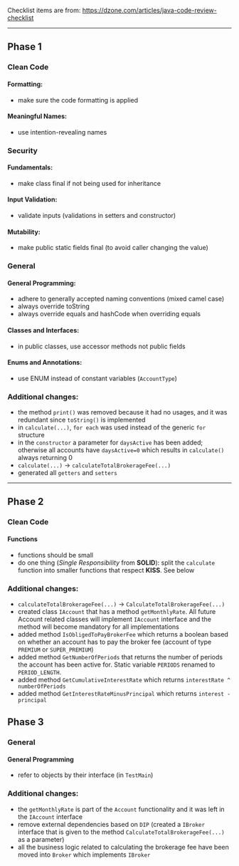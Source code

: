 Checklist items are from: https://dzone.com/articles/java-code-review-checklist

---
## Phase 1
### Clean Code
#### Formatting:
- make sure the code formatting is applied

#### Meaningful Names:
- use intention-revealing names

### Security
#### Fundamentals:
- make class final if not being used for inheritance

#### Input Validation:
- validate inputs (validations in setters and constructor)

#### Mutability:
- make public static fields final (to avoid caller changing the value)

### General
#### General Programming:
- adhere to generally accepted naming conventions (mixed camel case)
- always override toString
- always override equals and hashCode when overriding equals

#### Classes and Interfaces:
- in public classes, use accessor methods not public fields

#### Enums and Annotations:
- use ENUM instead of constant variables (`AccountType`)

### Additional changes:
- the method `print()` was removed because it had no usages, and it was redundant since `toString()` is implemented
- in `calculate(...)`, `for each` was used instead of the generic `for` structure
- in the `constructor` a parameter for `daysActive` has been added; otherwise all accounts have `daysActive=0` which results in `calculate()` always returning 0
- `calculate(...)` -> `calculateTotalBrokerageFee(...)`
- generated all `getters` and `setters`

---
## Phase 2
### Clean Code
#### Functions
- functions should be small
- do one thing (*Single Responsibility* from **SOLID**): split the `calculate` function into smaller functions that respect **KISS**. See below

### Additional changes:
- `calculateTotalBrokerageFee(...)` -> `CalculateTotalBrokerageFee(...)`
- created class `IAccount` that has a method `getMonthlyRate`. 
All future Account related classes will implement `IAccount` interface and the method will become mandatory for all implementations
- added method `IsObligedToPayBrokerFee` which returns a boolean based on whether an account has to pay the broker fee (account of type `PREMIUM` or `SUPER_PREMIUM`)
- added method `GetNumberOfPeriods` that returns the number of periods the account has been active for. Static variable `PERIODS` renamed to `PERIOD_LENGTH`.
- added method `GetCumulativeInterestRate` which returns `interestRate ^ numberOfPeriods`
- added method `GetInterestRateMinusPrincipal` which returns `interest - principal`

## Phase 3
### General
#### General Programming
- refer to objects by their interface (in `TestMain`)

### Additional changes:
- the `getMonthlyRate` is part of the `Account` functionality and it was left in the `IAccount` interface
- remove external dependencies based on `DIP` (created a `IBroker` interface that is given to the method `CalculateTotalBrokerageFee(...)` as a parameter)
- all the business logic related to calculating the brokerage fee have been moved into `Broker` which implements `IBroker`
